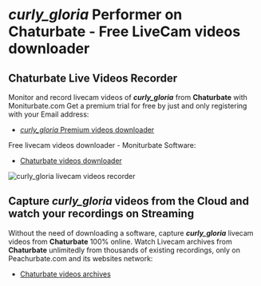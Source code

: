 # _curly_gloria_ Performer on Chaturbate - Free LiveCam videos downloader

## Chaturbate Live Videos Recorder

Monitor and record livecam videos of **_curly_gloria_** from **Chaturbate** with Moniturbate.com
Get a premium trial for free by just and only registering with your Email address:
* [_curly_gloria_ Premium videos downloader](https://moniturbate.com/request-demo-licence-key.html)

Free livecam videos downloader - Moniturbate Software:
* [Chaturbate videos downloader](https://moniturbate.com/moniturbate-download-software.html)

![_curly_gloria_ livecam videos recorder](https://peachurnet.com/templates/moniturbate-software.png)


## Capture _curly_gloria_ videos from the Cloud and watch your recordings on Streaming

Without the need of downloading a software, capture **_curly_gloria_** livecam videos from **Chaturbate** 100% online.
Watch Livecam archives from **Chaturbate** unlimitedly from thousands of existing recordings, only on Peachurbate.com and its websites network:
* [Chaturbate videos archives](https://peachurnet.com/)